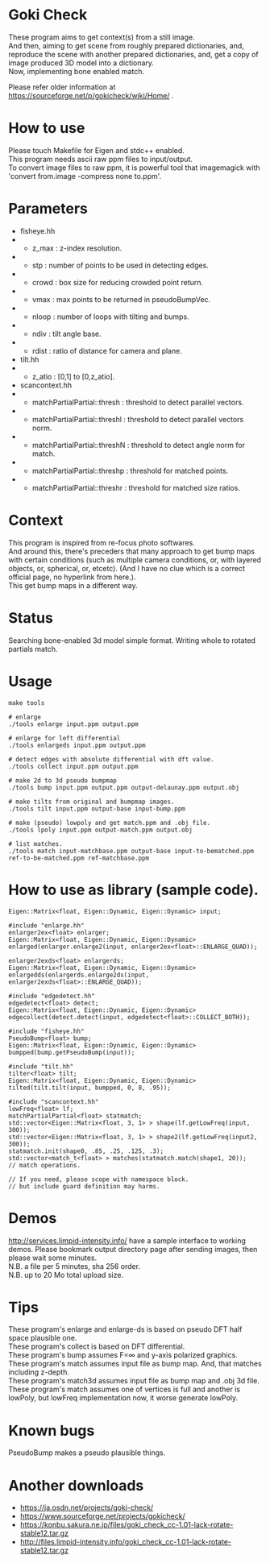 # Goki Check
These program aims to get context(s) from a still image.  
And then, aiming to get scene from roughly prepared dictionaries, and, reproduce the scene with another prepared dictionaries, and, get a copy of image produced 3D model into a dictionary.  
Now, implementing bone enabled match.

Please refer older information at https://sourceforge.net/p/gokicheck/wiki/Home/ .

# How to use
Please touch Makefile for Eigen and stdc++ enabled.  
This program needs ascii raw ppm files to input/output.  
To convert image files to raw ppm, it is powerful tool that imagemagick with 'convert from.image -compress none to.ppm'. 

# Parameters
* fisheye.hh
* * z_max   : z-index resolution.
* * stp     : number of points to be used in detecting edges.
* * crowd   : box size for reducing crowded point return.
* * vmax    : max points to be returned in pseudoBumpVec.
* * nloop   : number of loops with tilting and bumps.
* * ndiv    : tilt angle base.
* * rdist   : ratio of distance for camera and plane.
* tilt.hh
* * z_atio : [0,1] to [0,z_atio].
* scancontext.hh
* * matchPartialPartial::thresh  : threshold to detect parallel vectors.
* * matchPartialPartial::threshl : threshold to detect parallel vectors norm.
* * matchPartialPartial::threshN : threshold to detect angle norm for match.
* * matchPartialPartial::threshp : threshold for matched points.
* * matchPartialPartial::threshr : threshold for matched size ratios.

# Context
This program is inspired from re-focus photo softwares.  
And around this, there's preceders that many approach to get bump maps with certain conditions
(such as multiple camera conditions, or, with layered objects, or, spherical, or, etcetc).
(And I have no clue which is a correct official page, no hyperlink from here.).   
This get bump maps in a different way.

# Status
Searching bone-enabled 3d model simple format. Writing whole to rotated partials match.

# Usage
    make tools
    
    # enlarge
    ./tools enlarge input.ppm output.ppm
    
    # enlarge for left differential
    ./tools enlargeds input.ppm output.ppm
    
    # detect edges with absolute differential with dft value.
    ./tools collect input.ppm output.ppm
    
    # make 2d to 3d pseudo bumpmap
    ./tools bump input.ppm output.ppm output-delaunay.ppm output.obj
    
    # make tilts from original and bumpmap images.
    ./tools tilt input.ppm output-base input-bump.ppm
    
    # make (pseudo) lowpoly and get match.ppm and .obj file.
    ./tools lpoly input.ppm output-match.ppm output.obj
    
    # list matches.
    ./tools match input-matchbase.ppm output-base input-to-bematched.ppm ref-to-be-matched.ppm ref-matchbase.ppm

# How to use as library (sample code).
    Eigen::Matrix<float, Eigen::Dynamic, Eigen::Dynamic> input;
    
    #include "enlarge.hh"
    enlarger2ex<float> enlarger;
    Eigen::Matrix<float, Eigen::Dynamic, Eigen::Dynamic> enlarged(enlarger.enlarge2(input, enlarger2ex<float>::ENLARGE_QUAD));
    
    enlarger2exds<float> enlargerds;
    Eigen::Matrix<float, Eigen::Dynamic, Eigen::Dynamic> enlargedds(enlargerds.enlarge2ds(input, enlarger2exds<float>::ENLARGE_QUAD));
    
    #include "edgedetect.hh"
    edgedetect<float> detect;
    Eigen::Matrix<float, Eigen::Dynamic, Eigen::Dynamic> edgecollect(detect.detect(input, edgedetect<float>::COLLECT_BOTH));
    
    #include "fisheye.hh"
    PseudoBump<float> bump;
    Eigen::Matrix<float, Eigen::Dynamic, Eigen::Dynamic> bumpped(bump.getPseudoBump(input));
    
    #include "tilt.hh"
    tilter<float> tilt;
    Eigen::Matrix<float, Eigen::Dynamic, Eigen::Dynamic> tilted(tilt.tilt(input, bumpped, 0, 8, .95));
    
    #include "scancontext.hh"
    lowFreq<float> lf;
    matchPartialPartial<float> statmatch;
    std::vector<Eigen::Matrix<float, 3, 1> > shape(lf.getLowFreq(input, 300));
    std::vector<Eigen::Matrix<float, 3, 1> > shape2(lf.getLowFreq(input2, 300));
    statmatch.init(shape0, .85, .25, .125, .3);
    std::vector<match_t<float> > matches(statmatch.match(shape1, 20));
    // match operations.
    
    // If you need, please scope with namespace block.
    // but include guard definition may harms.

# Demos
http://services.limpid-intensity.info/ have a sample interface to working demos.
Please bookmark output directory page after sending images, then please wait some minutes.  
N.B. a file per 5 minutes, sha 256 order.  
N.B. up to 20 Mo total upload size.

# Tips
These program's enlarge and enlarge-ds is based on pseudo DFT half space plausible one.  
These program's collect is based on DFT differential.  
These program's bump assumes F=∞ and y-axis polarized graphics.   
These program's match assumes input file as bump map. And, that matches including z-depth.  
These program's match3d assumes input file as bump map and .obj 3d file.  
These program's match assumes one of vertices is full and another is lowPoly, but lowFreq implementation now, it worse generate lowPoly.

# Known bugs
PseudoBump makes a pseudo plausible things.

# Another downloads
* https://ja.osdn.net/projects/goki-check/
* https://www.sourceforge.net/projects/gokicheck/
* https://konbu.sakura.ne.jp/files/goki_check_cc-1.01-lack-rotate-stable12.tar.gz
* http://files.limpid-intensity.info/goki_check_cc-1.01-lack-rotate-stable12.tar.gz

